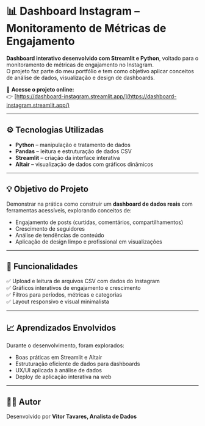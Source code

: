 # 📊 Dashboard Instagram – Monitoramento de Métricas de Engajamento  

**Dashboard interativo desenvolvido com Streamlit e Python**, voltado para o monitoramento de métricas de engajamento no Instagram.  
O projeto faz parte do meu portfólio e tem como objetivo aplicar conceitos de análise de dados, visualização e design de dashboards.  

🔗 **Acesse o projeto online:**  
👉 [https://dashboard-instagram.streamlit.app/](https://dashboard-instagram.streamlit.app/)

---

## ⚙️ Tecnologias Utilizadas  
- **Python** – manipulação e tratamento de dados  
- **Pandas** – leitura e estruturação de dados CSV  
- **Streamlit** – criação da interface interativa  
- **Altair** – visualização de dados com gráficos dinâmicos  

---

## 💡 Objetivo do Projeto  
Demonstrar na prática como construir um **dashboard de dados reais** com ferramentas acessíveis, explorando conceitos de:  
- Engajamento de posts (curtidas, comentários, compartilhamentos)  
- Crescimento de seguidores  
- Análise de tendências de conteúdo  
- Aplicação de design limpo e profissional em visualizações  

---

## 🧩 Funcionalidades  
✅ Upload e leitura de arquivos CSV com dados do Instagram  
✅ Gráficos interativos de engajamento e crescimento  
✅ Filtros para períodos, métricas e categorias  
✅ Layout responsivo e visual minimalista  

---

## 📈 Aprendizados Envolvidos  
Durante o desenvolvimento, foram explorados:  
- Boas práticas em Streamlit e Altair  
- Estruturação eficiente de dados para dashboards  
- UX/UI aplicada à análise de dados  
- Deploy de aplicação interativa na web  

---

## 🧑‍💻 Autor  
Desenvolvido por **Vitor Tavares, Analista de Dados**  
